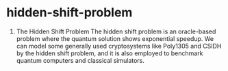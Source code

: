# hidden-shift-problem
1. The Hidden Shift Problem
The hidden shift problem is an oracle-based problem where the quantum solution shows exponential speedup. We can model some generally used cryptosystems like Poly1305 and CSIDH by the hidden shift problem, and it is also employed to benchmark quantum computers and classical simulators.

